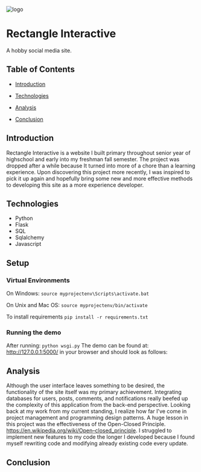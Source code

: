 ![logo](https://user-images.githubusercontent.com/44683761/151447607-ec8a2968-7a83-47c2-adb8-feec1cf6a2d1.PNG)

# Rectangle Interactive
A hobby social media site.

## Table of Contents
* [Introduction](#Introduction)

* [Technologies](#Technologies)
* [Analysis](#Analysis)
* [Conclusion](#Conclusion)

## Introduction
Rectangle Interactive is a website I built primary throughout senior year of highschool and early into my freshman fall semester. The project was dropped after a while because It turned into more of a chore than a learning experience. Upon discovering this project more recently, I was inspired to pick it up again and hopefully bring some new and more effective methods to developing this site as a more experience developer.

## Technologies
- Python
- Flask
- SQL
- Sqlalchemy
- Javascript

## Setup
### Virtual Environments

On Windows: `source myprojectenv\Scripts\activate.bat`

On Unix and Mac OS: `source myprojectenv/bin/activate`

To install requirements `pip install -r requirements.txt`
### Running the demo
After running:
`python wsgi.py`
The demo can be found at: http://127.0.0.1:5000/ in your browser and should look as follows:

## Analysis
Although the user interface leaves something to be desired, the functionality of the site itself was my primary achievement. Integrating databases for users, posts, comments, and notifications really beefed up the complexity of this application from the back-end perspective. 
Looking back at my work from my current standing, I realize how far I've come in project management and programming design patterns. A huge lesson in this project was the effectiveness of the Open-Closed Principle. https://en.wikipedia.org/wiki/Open–closed_principle. I struggled to implement new features to my code the longer I developed because I found myself rewriting code and modifying already existing code every update. 

## Conclusion

